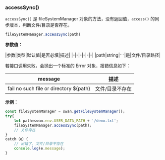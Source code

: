 ### accessSync()

`accessSync()` 是 fileSystemManager 对象的方法，没有返回值，`access()` 的同步版本，判断文件/目录是否存在。

```js
fileSystemManager.accessSync(path)
```
**参数值：**

|参数|类型|默认值|是否必填|描述|
|-|-|-|-|-|-|
|path|string|`''`|是|文件/目录路径|

若接口调用失败，会抛出一个标准的 Error 对象，报错信息如下：

| message| 描述
|-|-|
| fail no such file or directory ${path} | 文件/目录不存在

**示例：**

```js
const fileSystemManager = swan.getFileSystemManager();
try{
    let path=swan.env.USER_DATA_PATH + '/demo.txt';
    fileSystemManager.accessSync(path);
    // 文件存在
}
catch（e）{
    // 出错了，文件/目录不存在
    console.log(e.message);
}
```